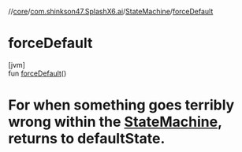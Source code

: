 //[core](../../../index.md)/[com.shinkson47.SplashX6.ai](../index.md)/[StateMachine](index.md)/[forceDefault](force-default.md)

# forceDefault

[jvm]\
fun [forceDefault](force-default.md)()

# For when something goes terribly wrong within the [StateMachine](index.md), returns to defaultState.
